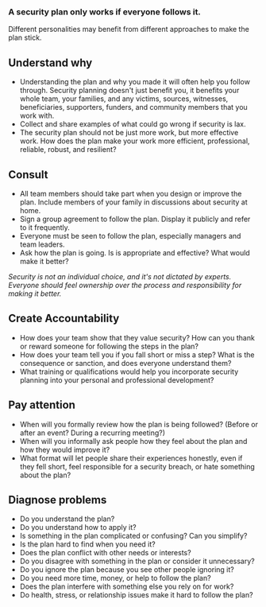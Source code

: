 [Title]: # (Follow the Plan)
[Order]: # (7)

### A security plan only works if everyone follows it.

Different personalities may benefit from different approaches to make the plan stick.    

## Understand why 

* Understanding the plan and why you made it will often help you follow through. Security planning doesn't just benefit you, it benefits your whole team, your families, and any victims, sources, witnesses, beneficiaries, supporters, funders, and community members that you work with.  
* Collect and share examples of what could go wrong if security is lax. 
* The security plan should not be just more work, but more effective work. How does the plan make your work more efficient, professional, reliable, robust, and resilient?   
 
## Consult 

* All team members should take part when you design or improve the plan. Include members of your family in discussions about security at home.  
* Sign a group agreement to follow the plan. Display it publicly and refer to it frequently. 
* Everyone must be seen to follow the plan, especially managers and team leaders.
* Ask how the plan is going. Is is appropriate and effective? What would make it better?   

*Security is not an individual choice, and it's not dictated by experts. Everyone should feel ownership over the process and responsibility for making it better.*

## Create Accountability

* How does your team show that they value security? How can you thank or reward someone for following the steps in the plan?  
* How does your team tell you if you fall short or miss a step? What is the consequence or sanction, and does everyone understand them? 
* What training or qualifications would help you incorporate security planning into your personal and professional development?  

## Pay attention

* When will you formally review how the plan is being followed? (Before or after an event? During a recurring meeting?) 
* When will you informally ask people how they feel about the plan and how they would improve it? 
* What format will let people share their experiences honestly, even if they fell short, feel responsible for a security breach, or hate something about the plan?  

## Diagnose problems

* Do you understand the plan?
* Do you understand how to apply it? 
* Is something in the plan complicated or confusing? Can you simplify?
* Is the plan hard to find when you need it? 
* Does the plan conflict with other needs or interests?
* Do you disagree with something in the plan or consider it unnecessary?
* Do you ignore the plan because you see other people ignoring it? 
* Do you need more time, money, or help to follow the plan?
* Does the plan interfere with something else you rely on for work? 
* Do health, stress, or relationship issues make it hard to follow the plan? 
